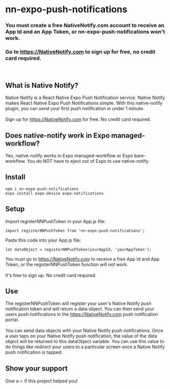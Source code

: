 # nn-expo-push-notifications

### You must create a free NativeNotify.com account to receive an App Id and an App Token, or nn-expo-push-notifications won't work.
### Go to https://NativeNotify.com to sign up for free, no credit card required.

<br/>

## What is Native Notify?
Native Notify is a React Native Expo Push Notification service. Native Notify makes React Native Expo Push Notifications simple. With this native-notify plugin, you can send your first push notification in under 1 minute.
<br/><br/>
Sign up for https://NativeNotify.com for free. No credit card required.

## Does native-notify work in Expo managed-workflow?
Yes, native-notify works in Expo managed-workflow or Expo bare-workflow. You do NOT have to eject out of Expo to use native-notify.

## Install
```
npm i nn-expo-push-notifications 
expo install expo-device expo-notifications
```

## Setup
Import registerNNPushToken in your App.js file:
```
import registerNNPushToken from 'nn-expo-push-notifications';
```
Paste this code into your App.js file:
```
let dataObject = registerNNPushToken(yourAppId, 'yourAppToken');
```
You must go to https://NativeNotify.com to receive a free App Id and App Token, or the registerNNPushToken function will not work. 
<br/><br/>
It's free to sign up. No credit card required.

## Use
The registerNNPushToken will register your user's Native Notify push notification token and will return a data object. You can then send your users push notifications in the https://NativeNotify.com push notification portal.
<br/><br/>
You can send data objects with your Native Notify push notifications. Once a user taps on your Native Notify push notification, the value of the data object will be returned to this dataObject variable. You can use this value to do things like redirect your users to a particular screen once a Native Notify push notification is tapped.

## Show your support
Give a ⭐️ if this project helped you!